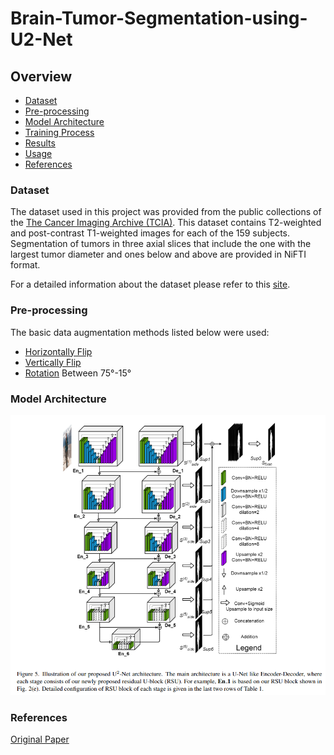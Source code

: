 # Brain-Tumor-Segmentation-using-U2-Net



## Overview
- [Dataset](#Dataset)
- [Pre-processing](#Pre-processing)
- [Model Architecture](#Model-Architecture)
- [Training Process](#Training-Process)
- [Results](#Results)
- [Usage](#Usage)
- [References](#References)

### Dataset
The dataset used in this project was provided from the public collections of the [The Cancer Imaging Archive (TCIA)](https://www.cancerimagingarchive.net/).
This dataset contains T2-weighted and post-contrast T1-weighted images for each of the 159 subjects. Segmentation of tumors in three axial slices that include the one with the largest tumor diameter and ones below and above are provided in NiFTI format.

For a detailed information about the dataset please refer to this [site](https://wiki.cancerimagingarchive.net/display/Public/LGG-1p19qDeletion).

### Pre-processing

The basic data augmentation methods listed below were used:
- [Horizontally Flip](https://pytorch.org/docs/stable/torchvision/transforms.html#torchvision.transforms.functional.hflip)
- [Vertically Flip](https://pytorch.org/docs/stable/torchvision/transforms.html#torchvision.transforms.functional.vflip)
- [Rotation](https://pytorch.org/docs/stable/torchvision/transforms.html#torchvision.transforms.functional.rotate) Between 75°-15°

### Model Architecture

![Model Architecture](images/model_architecture.png)

### References 
[Original Paper](https://arxiv.org/abs/2005.09007v3)
